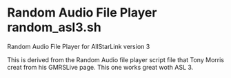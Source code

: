 # Random Audio File Player random_asl3.sh
Random Audio File Player for AllStarLink version 3

This is derived from the Random Audio file player script file that Tony Morris creat from his GMRSLive page. This one works great woth ASL 3.
